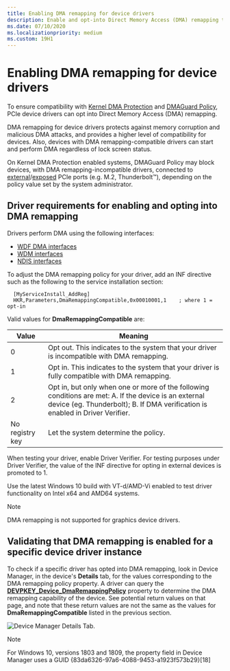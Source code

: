 ```yaml
---
title: Enabling DMA remapping for device drivers
description: Enable and opt-into Direct Memory Access (DMA) remapping to ensure compatibility with Kernel DMA Protection and DMAGuard policies
ms.date: 07/10/2020
ms.localizationpriority: medium
ms.custom: 19H1
---
```


# Enabling DMA remapping for device drivers

To ensure compatibility with [Kernel DMA Protection](/windows/security/information-protection/kernel-dma-protection-for-thunderbolt) and [DMAGuard Policy](/windows/client-management/mdm/policy-csp-dmaguard#dmaguard-deviceenumerationpolicy), PCIe device drivers can opt into Direct Memory Access (DMA) remapping.

DMA remapping for device drivers protects against memory corruption and malicious DMA attacks, and provides a higher level of compatibility for devices. Also, devices with DMA remapping-compatible drivers can start and perform DMA regardless of lock screen status.

On Kernel DMA Protection enabled systems, DMAGuard Policy may block devices, with DMA remapping-incompatible drivers, connected to [external](./dsd-for-pcie-root-ports.md#identifying-externally-exposed-pcie-root-ports)/[exposed](./dsd-for-pcie-root-ports.md#identifying-internal-pcie-ports-accessible-to-users-and-requiring-dma-protection) PCIe ports (e.g. M.2, Thunderbolt™), depending on the policy value set by the system administrator.

## Driver requirements for enabling and opting into DMA remapping

Drivers perform DMA using the following interfaces:

* [WDF DMA interfaces](../wdf/introduction-to-dma-in-windows-driver-framework.md)
* [WDM interfaces](/windows-hardware/drivers/ddi/wdm/)
* [NDIS interfaces](/windows-hardware/drivers/ddi/_netvista/)

To adjust the DMA remapping policy for your driver, add an INF directive such as the following to the service installation section:

  ```inf
    [MyServiceInstall_AddReg]
    HKR,Parameters,DmaRemappingCompatible,0x00010001,1    ; where 1 = opt-in
  ```
  
Valid values for **DmaRemappingCompatible** are:

| Value | Meaning |
| ----- | ------- |
| 0     | Opt out. This indicates to the system that your driver is incompatible with DMA remapping. |
| 1     | Opt in. This indicates to the system that your driver is fully compatible with DMA remapping. |
| 2     | Opt in, but only when one or more of the following conditions are met: A. If the device is an external device (eg. Thunderbolt); B. If DMA verification is enabled in Driver Verifier. |
| No registry key | Let the system determine the policy. |

When testing your driver, enable Driver Verifier. For testing purposes under Driver Verifier, the value of the INF directive for opting in external devices is promoted to 1.

Use the latest Windows 10 build with VT-d/AMD-Vi enabled to test driver functionality on Intel x64 and AMD64 systems.

> [!NOTE]
> DMA remapping is not supported for graphics device drivers.

## Validating that DMA remapping is enabled for a specific device driver instance

To check if a specific driver has opted into DMA remapping, look in Device Manager, in the device's **Details** tab, for the values corresponding to the DMA remapping policy property. A driver can query the [**DEVPKEY_Device_DmaRemappingPolicy**](../install/devpkey-device-dmaremappingpolicy.md) property to determine the DMA remapping capability of the device. See potential return values on that page, and note that these return values are not the same as the values for **DmaRemappingCompatible** listed in the previous section.

![Device Manager Details Tab.](images/device-details-tab-1903.png)

>[!NOTE]
> For Windows 10, versions 1803 and 1809, the property field in Device Manager uses a GUID {83da6326-97a6-4088-9453-a1923f573b29}[18]